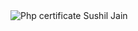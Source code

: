 <img src="http://sushiljain1989.github.io/TestDome certificate for Sushil Jain.jpg" alt="Php certificate Sushil Jain" />
